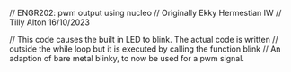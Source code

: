 // ENGR202: pwm output using nucleo
// Originally Ekky Hermestian IW
// Tilly Alton 16/10/2023

// This code causes the built in LED to blink. The actual code is written
// outside the while loop but it is executed by calling the function blink
// An adaption of bare metal blinky, to now be used for a pwm signal.
